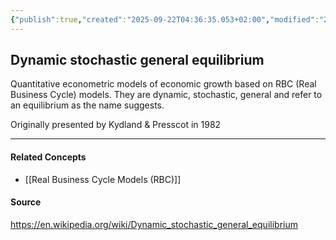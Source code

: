 ```yaml
---
{"publish":true,"created":"2025-09-22T04:36:35.053+02:00","modified":"2025-07-19T23:47:36.355+02:00","tags":["DSGE","economics","macro","models"],"cssclasses":""}
---
```


## Dynamic stochastic general equilibrium

Quantitative econometric models of economic growth based on RBC (Real Business Cycle) models. They are dynamic, stochastic, general and refer to an equilibrium as the name suggests.

Originally presented by Kydland & Presscot in 1982 


---
#### Related Concepts
- [[Real Business Cycle Models (RBC)]]

#### Source
https://en.wikipedia.org/wiki/Dynamic_stochastic_general_equilibrium